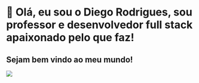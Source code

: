 

<!---
diegoartcode/diegoartcode is a ✨ special ✨ repository because its `README.md` (this file) appears on your GitHub profile.
You can click the Preview link to take a look at your changes.
--->

# 👋  Olá, eu sou o Diego Rodrigues, sou professor e desenvolvedor full stack apaixonado pelo que faz!
## Sejam bem vindo ao meu mundo!


<a href="https://www.linkedin.com/in/diego-rodrigues-14925850/" target="_blank"><img src="https://img.shields.io/badge/-LinkedIn-%230077B5?style=for-the-badge&logo=linkedin&logoColor=white" target="_blank"></a> 
